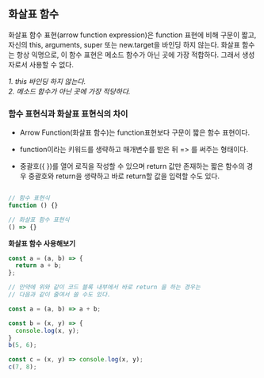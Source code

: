 ## 화살표 함수

화살표 함수 표현(arrow function expression)은 function 표현에 비해 구문이 짧고,
자신의 this, arguments, super 또는 new.target을 바인딩 하지 않는다.
화살표 함수는 항상 익명으로, 이 함수 표현은 메소드 함수가 아닌 곳에 가장 적합하다. 그래서 생성자로서 사용할 수 없다.

*1. this 바인딩 하지 않는다.*<br>
*2. 메소드 함수가 아닌 곳에 가장 적당하다.*

### 함수 표현식과 화살표 표현식의 차이

- Arrow Function(화살표 함수)는 function표현보다 구문이 짧은 함수 표현이다.

- function이라는 키워드를 생략하고 매개변수를 받은 뒤 => 를 써주는 형태이다.

- 중괄호({ })를 열어 로직을 작성할 수 있으며 return 값만 존재하는 짧은 함수의 경우 중괄호와 return을 생략하고 바로 return할 값을 입력할 수도 있다.

```jsx

// 함수 표현식
function () {}

// 화살표 함수 표현식
() => {}
```


**화살표 함수 사용해보기**
```jsx
const a = (a, b) => {
  return a + b;
};

// 만약에 위와 같이 코드 블록 내부에서 바로 return 을 하는 경우는
// 다음과 같이 줄여서 쓸 수도 있다.

const a = (a, b) => a + b;
```

```jsx
const b = (x, y) => {
  console.log(x, y);
}
b(5, 6);

const c = (x, y) => console.log(x, y);
c(7, 8);
```
